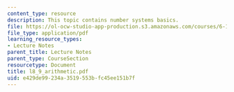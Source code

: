```yaml
---
content_type: resource
description: This topic contains number systems basics.
file: https://ol-ocw-studio-app-production.s3.amazonaws.com/courses/6-111-introductory-digital-systems-laboratory-spring-2006/e429de99234a3519553bfc45ee151b7f_l8_9_arithmetic.pdf
file_type: application/pdf
learning_resource_types:
- Lecture Notes
parent_title: Lecture Notes
parent_type: CourseSection
resourcetype: Document
title: l8_9_arithmetic.pdf
uid: e429de99-234a-3519-553b-fc45ee151b7f
---
```

